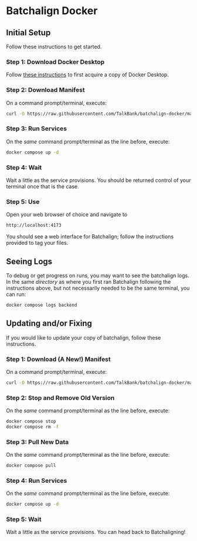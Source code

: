 # Batchalign Docker

## Initial Setup
Follow these instructions to get started. 

### Step 1: Download Docker Desktop
Follow [these instructions](https://www.docker.com/products/docker-desktop/) to first acquire a copy of Docker Desktop.

### Step 2: Download Manifest
On a command prompt/terminal, execute:

```bash
curl -O https://raw.githubusercontent.com/TalkBank/batchalign-docker/master/docker-compose.yml
```

### Step 3: Run Services
On the *same* command prompt/terminal as the line before, execute:

```bash
docker compose up -d
```

### Step 4: Wait
Wait a little as the service provisions. You should be returned control of your terminal once that is the case.


### Step 5: Use
Open your web browser of choice and navigate to

```bash
http://localhost:4173
```

You should see a web interface for Batchalign; follow the instructions provided to tag your files.

## Seeing Logs 
To debug or get progress on runs, you may want to see the batchalign logs. In the same *directory* as where you first ran Batchalign following the instructions above, but not necessarily needed to be the same terminal, you can run:

```bash
docker compose logs backend
```

## Updating and/or Fixing
If you would like to update your copy of batchalign, follow these instructions.

### Step 1: Download (A New!) Manifest
On a command prompt/terminal, execute:

```bash
curl -O https://raw.githubusercontent.com/TalkBank/batchalign-docker/master/docker-compose.yml
```

### Step 2: Stop and Remove Old Version
On the *same* command prompt/terminal as the line before, execute:

```bash
docker compose stop
docker compose rm -f
```

### Step 3: Pull New Data
On the *same* command prompt/terminal as the line before, execute:

```bash
docker compose pull
```

### Step 4: Run Services
On the *same* command prompt/terminal as the line before, execute:

```bash
docker compose up -d
```

### Step 5: Wait
Wait a little as the service provisions. You can head back to Batchaligning!
